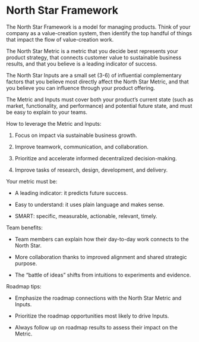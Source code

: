 # North Star Framework 

The North Star Framework is a model for managing products. Think of your company as a value-creation system, then identify the top handful of things that impact the flow of value-creation work.

The North Star Metric is a metric that you decide best represents your product strategy, that connects customer value to sustainable business results, and that you believe is a leading indicator of success.

The North Star Inputs are a small set (3-6) of influential complementary factors that you believe most directly affect the North Star Metric, and that you believe you can influence through your product offering.

The Metric and Inputs must cover both your product’s current state (such as market, functionality, and performance) and potential future state, and must be easy to explain to your teams.

How to leverage the Metric and Inputs: 

1. Focus on impact via sustainable business growth. 

2. Improve teamwork, communication, and collaboration. 

3. Prioritize and accelerate informed decentralized decision-making. 

4. Improve tasks of research, design, development, and delivery.

Your metric must be:

* A leading indicator: it predicts future success.

* Easy to understand: it uses plain language and makes sense.

* SMART: specific, measurable, actionable, relevant, timely.

Team benefits:

* Team members can explain how their day-to-day work connects to the North Star.

* More collaboration thanks to improved alignment and shared strategic purpose.

* The “battle of ideas” shifts from intuitions to experiments and evidence.

Roadmap tips:

* Emphasize the roadmap connections with the North Star Metric and Inputs.

* Prioritize the roadmap opportunities most likely to drive Inputs.

* Always follow up on roadmap results to assess their impact on the Metric.
